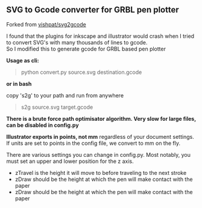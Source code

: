 ## SVG to Gcode converter for GRBL pen plotter

Forked from [vishpat/svg2gcode](https://github.com/vishpat/svg2gcode)


I found that the plugins for inkscape and illustrator would crash when I tried to convert SVG's with many thousands of lines to gcode.  
So I modified this to generate gcode for GRBL based pen plotter

**Usage as cli:**

>python convert.py source.svg destination.gcode

**or in bash**

copy 's2g' to your path and run from anywhere
>s2g source.svg target.gcode

**There is a brute force path optimisator algorithm. Very slow for large files, can be disabled in config.py**

**Illustrator exports in points, not mm** regardless of your document settings.  
If units are set to points in the config file, we convert to mm on the fly.

There are various settings you can change in config.py. Most notably, you must set an upper and lower position for the z axis.

* zTravel is the height it will move to before traveling to the next stroke
* zDraw should be the height at which the pen will make contact with the paper
* zDraw should be the height at which the pen will make contact with the paper

